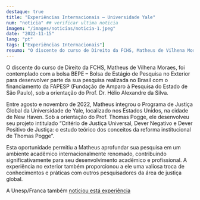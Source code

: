 ```yaml
---
destaque: true
title: "Experiências Internacionais – Universidade Yale"
num: "noticia" ## verificar ultima noticia
imagem: "/images/noticias/noticia-1.jpeg"
date: "2022-11-15"
lang: "pt"
tags: ["Experiências Internacionais"]
resumo: "O discente do curso de Direito da FCHS, Matheus de Vilhena Moraes, desenvolveu pesquisa na Universidade de Yale."
---
```


O discente do curso de Direito da FCHS, Matheus de Vilhena Moraes, foi contemplado com a bolsa BEPE – Bolsa de Estágio de Pesquisa no Exterior para desenvolver parte da sua pesquisa realizada no Brasil com o financiamento da FAPESP (Fundação de Amparo à Pesquisa do Estado de São Paulo), sob a orientação do Prof. Dr. Hélio Alexandre da Silva.

Entre agosto e novembro de 2022, Matheus integrou o Programa de Justiça Global da Universidade de Yale, localizado nos Estados Unidos, na cidade de New Haven. Sob a orientação do Prof. Thomas Pogge, ele desenvolveu seu projeto intitulado “Critério de Justiça Universal, Dever Negativo e Dever Positivo de Justiça: o estudo teórico dos conceitos da reforma institucional de Thomas Pogge”.

Esta oportunidade permitiu a Matheus aprofundar sua pesquisa em um ambiente acadêmico internacionalmente renomado, contribuindo significativamente para seu desenvolvimento acadêmico e profissional. A experiência no exterior também proporcionou a ele uma valiosa troca de conhecimentos e práticas com outros pesquisadores da área de justiça global.

A Unesp/Franca também [noticiou está experiência](https://www.franca.unesp.br/#!/noticia/643/pesquisa-internacional--universidade-de-yale/)
